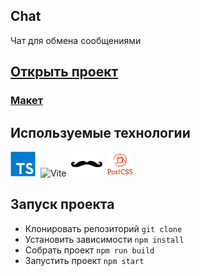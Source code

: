## Chat
Чат для обмена сообщениями

## [Открыть проект](https://ev-kos.github.io/todo/)

### [Макет](https://www.figma.com/file/jF5fFFzgGOxQeB4CmKWTiE/Chat_external_link?node-id=0%3A1)

## Используемые технологии

<img src="https://github.com/devicons/devicon/blob/master/icons/typescript/typescript-original.svg" width="40" height="40" title="TypeScript" alt="TypeScript"/>&nbsp;
<img src="https://vite.dev/logo.svg" width="40" height="40" title="Vite" alt="Vite"/>&nbsp;
<img src="https://github.com/devicons/devicon/blob/master/icons/handlebars/handlebars-original.svg" width="50" height="40" title="Handlebars" alt="handlebars"/>&nbsp;
<img src="https://github.com/devicons/devicon/blob/master/icons/postcss/postcss-plain-wordmark.svg" width="40" height="40" title="PostCss" alt="PostCss"/>&nbsp;

## Запуск проекта

- Клонировать репозиторий ```git clone```
- Установить зависимости ```npm install```
- Собрать проект ```npm run build```
- Запустить проект ```npm start```
